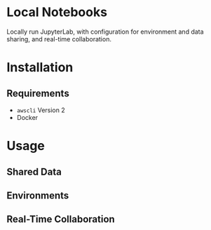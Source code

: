 # Local Notebooks

Locally run JupyterLab, with configuration for environment and data sharing,
and real-time collaboration.

# Installation

## Requirements

* `awscli` Version 2
* Docker

# Usage

## Shared Data

## Environments

## Real-Time Collaboration
